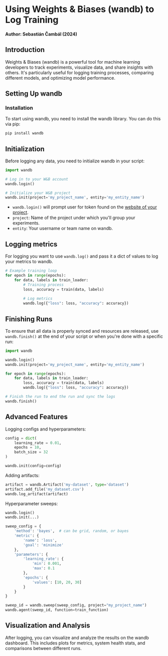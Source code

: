 # Using Weights & Biases (wandb) to Log Training

#### Author: Sebastián Čambál (2024)

## Introduction

Weights & Biases (wandb) is a powerful tool for machine learning developers to track experiments, visualize data, and share insights with others. It's particularly useful for logging training processes, comparing different models, and optimizing model performance.

## Setting Up wandb

### Installation

To start using wandb, you need to install the wandb library. You can do this via pip:

```bash
pip install wandb
```

## Initialization

Before logging any data, you need to initialize wandb in your script:

```py
import wandb

# Log in to your W&B account
wandb.login()

# Initialize your W&B project
wandb.init(project='my_project_name', entity='my_entity_name')
```
- `wandb.login()` will prompt user for token found on the [website of your project](https://wandb.ai/site).
- `project`: Name of the project under which you'll group your experiments.
- `entity`: Your username or team name on wandb.

## Logging metrics

For logging you want to use `wandb.log()` and pass it a dict of values to log your metrics to wandb.

```py
# Example training loop
for epoch in range(epochs):
    for data, labels in train_loader:
        # Training process
        loss, accuracy = train(data, labels)
        
        # Log metrics
        wandb.log({"loss": loss, "accuracy": accuracy})
```

## Finishing Runs

To ensure that all data is properly synced and resources are released, use `wandb.finish()` at the end of your script or when you're done with a specific run:

```py
import wandb

wandb.login()
wandb.init(project='my_project_name', entity='my_entity_name')

for epoch in range(epochs):
    for data, labels in train_loader:
        loss, accuracy = train(data, labels)
        wandb.log({"loss": loss, "accuracy": accuracy})

# Finish the run to end the run and sync the logs
wandb.finish()
```

## Advanced Features

Logging configs and hyperparameters:

```py
config = dict(
    learning_rate = 0.01,
    epochs = 10,
    batch_size = 32
)

wandb.init(config=config)
```

Adding artifacts:

```py
artifact = wandb.Artifact('my-dataset', type='dataset')
artifact.add_file('my_dataset.csv')
wandb.log_artifact(artifact)
```
Hyperparameter sweeps:

```py
wandb.login()
wandb.init(...)

sweep_config = {
    'method': 'bayes',  # can be grid, random, or bayes
    'metric': {
        'name': 'loss',
        'goal': 'minimize'   
    },
    'parameters': {
        'learning_rate': {
            'min': 0.001,
            'max': 0.1
        },
        'epochs': {
            'values': [10, 20, 30]
        }
    }
}

sweep_id = wandb.sweep(sweep_config, project="my_project_name")
wandb.agent(sweep_id, function=train_function)
```
## Visualization and Analysis

After logging, you can visualize and analyze the results on the wandb dashboard. This includes plots for metrics, system health stats, and comparisons between different runs.

